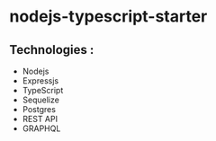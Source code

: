 # nodejs-typescript-starter

## Technologies : 
<ul>
<li> Nodejs </li>
<li> Expressjs </li>
<li> TypeScript </li>
<li> Sequelize </li>
<li> Postgres </li>
<li> REST API </li>
<li> GRAPHQL </li>
</ul>
